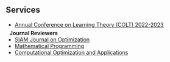 ## Services

<ul style="margin:0 0 5px;">
  <li><a href="https://learningtheory.org/colt2023/"><autocolor>Annual Conference on Learning Theory (COLT) 2022-2023</autocolor></a></li>
</ul>


<h4 style="margin:0 10px 0;">Journal Reviewers</h4>

<ul style="margin:0 0 20px;">
  <li><a href="https://www.siam.org/publications/journals/siam-journal-on-optimization-siopt"><autocolor>SIAM Journal on Optimization</autocolor></a></li>
  <li><a href="https://link.springer.com/journal/10107"><autocolor>Mathematical Programming</autocolor></a></li>
  <li><a href="https://link.springer.com/journal/10589"><autocolor>Computational Optimization and Applications</autocolor></a></li>
</ul>